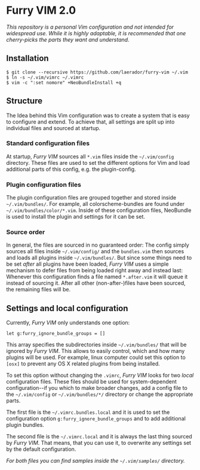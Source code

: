 # Furry VIM 2.0

*This repository is a personal Vim configuration and not intended for widespread
use. While it is highly adaptable, it is recommended that one cherry-picks the
parts they want and understand.*

## Installation

```
$ git clone --recursive https://github.com/laerador/furry-vim ~/.vim
$ ln -s ~/.vim/vimrc ~/.vimrc
$ vim -c ":set nomore" +NeoBundleInstall +q
```

## Structure

The Idea behind this Vim configuration was to create a system that is easy to
configure and extend. To achieve that, all settings are split up into individual
files and sourced at startup. 

### Standard configuration files

At startup, *Furry VIM* sources all `*.vim` files inside the `~/.vim/config`
directory. These files are used to set the different options for Vim and load
additional parts of this config, e.g. the plugin-config.

### Plugin configuration files

The plugin configuration files are grouped together and stored inside
`~/.vim/bundles/`. For example, all colorscheme-bundles are found under
`~/.vim/bundles/color/*.vim`. Inside of these configuration files, NeoBundle is
used to install the plugin and settings for it can be set.

### Source order

In general, the files are sourced in no guaranteed order: The config simply
sources all files inside `~/.vim/config/` and the `bundles.vim` then sources and
loads all plugins inside `~/.vim/bundles/`. But since some things need to be set
*after* all plugins have been loaded, *Furry VIM* uses a simple mechanism to
defer files from being loaded right away and instead last: Whenever this
configuration finds a file named `*.after.vim` it will queue it instead of
sourcing it. After all other (non-after-)files have been sourced, the remaining
files will be.

## Settings and local configuration

Currently, *Furry VIM* only understands one option:

```
let g:furry_ignore_bundle_groups = []
```

This array specifies the subdirectories inside `~/.vim/bundles/` that will be
ignored by *Furry VIM*. This allows to easily control, which and how many
plugins will be used. For example, linux computer could set this option to
`[osx]` to prevent any OS X related plugins from being installed.

To set this option without changing the `.vimrc`, *Furry VIM* looks for two
*local* configuration files. These files should be used for system-dependent
configuration--if you which to make broader changes, add a config file to the
`~/.vim/config` or `~/.vim/bundles/*/` directory or change the appropriate parts. 

The first file is the `~/.vimrc.bundles.local` and it is used to set the
configuration option `g:furry_ignore_bundle_groups` and to add additional plugin
bundles. 

The second file is the `~/.vimrc.local` and it is always the last thing sourced
by *Furry VIM*. That means, that you can use it, to overwrite any settings set
by the default configuration.

*For both files you can find samples inside the `~/.vim/samples/` directory.*
